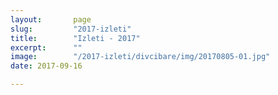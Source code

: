 ```yaml
---
layout:       page
slug:         "2017-izleti"
title:        "Izleti - 2017"
excerpt:      ""
image:        "/2017-izleti/divcibare/img/20170805-01.jpg"
date: 2017-09-16

---
```



